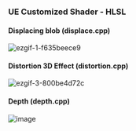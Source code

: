 ### UE Customized Shader - HLSL

#### Displacing blob (displace.cpp)

![ezgif-1-f635beece9](https://github.com/ariaxxxi/UE-Shader-Displacement/assets/87568028/130e0e5d-9e93-4620-9fb2-21b74e931c01)


#### Distortion 3D Effect (distortion.cpp)


![ezgif-3-800be4d72c](https://github.com/ariaxxxi/UE-Shader-HLSL/assets/87568028/bed2e523-de7e-4f6e-87ba-0fb4852f02d2)


#### Depth (depth.cpp)

![image](https://github.com/ariaxxxi/UE-Shader-HLSL/assets/87568028/6d9dccfc-4afe-4dff-a25d-9474e318875c)

